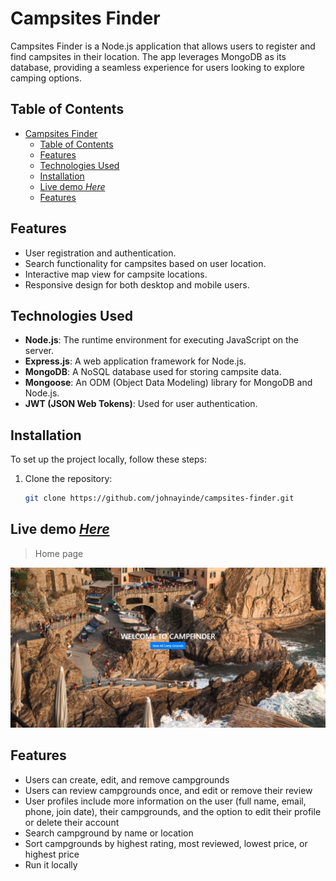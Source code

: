 # Campsites Finder

Campsites Finder is a Node.js application that allows users to register and find campsites in their location. The app leverages MongoDB as its database, providing a seamless experience for users looking to explore camping options.

## Table of Contents

- [Campsites Finder](#campsites-finder)
  - [Table of Contents](#table-of-contents)
  - [Features](#features)
  - [Technologies Used](#technologies-used)
  - [Installation](#installation)
  - [Live demo _Here_](#live-demo-here)
  - [Features](#features-1)

## Features

- User registration and authentication.
- Search functionality for campsites based on user location.
- Interactive map view for campsite locations.
- Responsive design for both desktop and mobile users.

## Technologies Used

- **Node.js**: The runtime environment for executing JavaScript on the server.
- **Express.js**: A web application framework for Node.js.
- **MongoDB**: A NoSQL database used for storing campsite data.
- **Mongoose**: An ODM (Object Data Modeling) library for MongoDB and Node.js.
- **JWT (JSON Web Tokens)**: Used for user authentication.

## Installation

To set up the project locally, follow these steps:

1. Clone the repository:

   ```bash
   git clone https://github.com/johnayinde/campsites-finder.git
   ```

## Live demo [_Here_](https://campsites.up.railway.app/)

> Home page

![Desktop view](./public/img/home.png)

## Features

- Users can create, edit, and remove campgrounds
- Users can review campgrounds once, and edit or remove their review
- User profiles include more information on the user (full name, email, phone, join date), their campgrounds, and the option to edit their profile or delete their account
- Search campground by name or location
- Sort campgrounds by highest rating, most reviewed, lowest price, or highest price
- Run it locally
